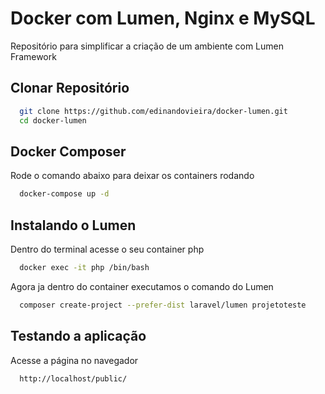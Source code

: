 
# Docker com Lumen, Nginx e MySQL

Repositório para simplificar a criação de um ambiente com Lumen Framework




## Clonar Repositório

```bash
  git clone https://github.com/edinandovieira/docker-lumen.git
  cd docker-lumen
```
## Docker Composer

Rode o comando abaixo para deixar os containers rodando

```bash
  docker-compose up -d
```
## Instalando o Lumen

Dentro do terminal acesse o seu container php

```bash
  docker exec -it php /bin/bash
```

Agora ja dentro do container executamos o comando do Lumen

```bash
  composer create-project --prefer-dist laravel/lumen projetoteste
```
## Testando a aplicação

Acesse a página no navegador

```bash
  http://localhost/public/
```